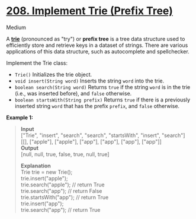 # [208\. Implement Trie (Prefix Tree)](https://leetcode.com/problems/implement-trie-prefix-tree/)

Medium

A [**trie**](https://en.wikipedia.org/wiki/Trie) (pronounced as "try") or **prefix tree** is a tree data structure used to efficiently store and retrieve keys in a dataset of strings. There are various applications of this data structure, such as autocomplete and spellchecker.

Implement the Trie class:

- `Trie()` Initializes the trie object.
- `void insert(String word)` Inserts the string `word` into the trie.
- `boolean search(String word)` Returns `true` if the string `word` is in the trie (i.e., was inserted before), and `false` otherwise.
- `boolean startsWith(String prefix)` Returns `true` if there is a previously inserted string `word` that has the prefix `prefix`, and `false` otherwise.

**Example 1:**

> **Input**  
> \["Trie", "insert", "search", "search", "startsWith", "insert", "search"\]  
> \[\[\], \["apple"\], \["apple"\], \["app"\], \["app"\], \["app"\], \["app"\]\]  
> **Output**  
> \[null, null, true, false, true, null, true\]
>
> **Explanation**  
> Trie trie = new Trie();  
> trie.insert("apple");  
> trie.search("apple"); // return True  
> trie.search("app"); // return False  
> trie.startsWith("app"); // return True  
> trie.insert("app");  
> trie.search("app"); // return True
